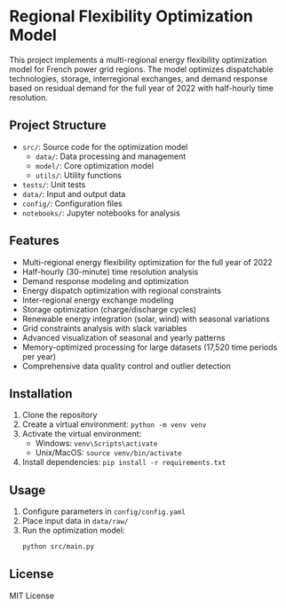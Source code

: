 # Regional Flexibility Optimization Model

This project implements a multi-regional energy flexibility optimization model for French power grid regions. The model optimizes dispatchable technologies, storage, interregional exchanges, and demand response based on residual demand for the full year of 2022 with half-hourly time resolution.

## Project Structure

- `src/`: Source code for the optimization model
  - `data/`: Data processing and management
  - `model/`: Core optimization model
  - `utils/`: Utility functions
- `tests/`: Unit tests
- `data/`: Input and output data
- `config/`: Configuration files
- `notebooks/`: Jupyter notebooks for analysis

## Features

- Multi-regional energy flexibility optimization for the full year of 2022
- Half-hourly (30-minute) time resolution analysis
- Demand response modeling and optimization
- Energy dispatch optimization with regional constraints
- Inter-regional energy exchange modeling
- Storage optimization (charge/discharge cycles)
- Renewable energy integration (solar, wind) with seasonal variations
- Grid constraints analysis with slack variables
- Advanced visualization of seasonal and yearly patterns
- Memory-optimized processing for large datasets (17,520 time periods per year)
- Comprehensive data quality control and outlier detection

## Installation

1. Clone the repository
2. Create a virtual environment: `python -m venv venv`
3. Activate the virtual environment:
   - Windows: `venv\Scripts\activate`
   - Unix/MacOS: `source venv/bin/activate`
4. Install dependencies: `pip install -r requirements.txt`

## Usage

1. Configure parameters in `config/config.yaml`
2. Place input data in `data/raw/`
3. Run the optimization model:
   ```bash
   python src/main.py
   ```

## License

MIT License

